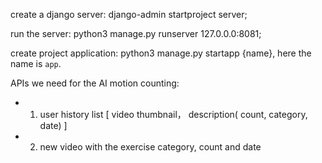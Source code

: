 create a django server: django-admin startproject server;

run the server: python3 manage.py runserver 127.0.0.0:8081;

create project application: python3 manage.py startapp {name}, here the name is `app`.

APIs we need for the AI motion counting: 

- 1. user history list [ video thumbnail， description( count, category, date) ]
- 2. new video with the exercise category, count and date
